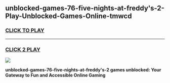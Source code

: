 
## unblocked-games-76-five-nights-at-freddy's-2-Play-Unblocked-Games-Online-tmwcd
<h3>
<a href="https://premium76.site?title=unblocked-games-76-five-nights-at-freddy's-2&ref=25A">CLICK TO PLAY</a></h3>
<hr>

<h3>
<a href="https://premium76.site?title=unblocked-games-76-five-nights-at-freddy's-2&ref=25A">CLICK 2 PLAY</a>
  
</h3>

<a href="https://premium76.site?title=unblocked-games-76-five-nights-at-freddy's-2&ref=25A"><img src="https://clearcache.store/games.png"></a>


**unblocked-games-76-five-nights-at-freddy's-2 games unblocked: Your Gateway to Fun and Accessible Online Gaming**
